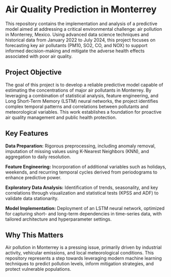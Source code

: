 # Air Quality Prediction in Monterrey

This repository contains the implementation and analysis of a predictive model aimed at addressing a critical environmental challenge: air pollution in Monterrey, Mexico. Using advanced data science techniques and historical data from January 2022 to July 2024, this project focuses on forecasting key air pollutants (PM10, SO2, CO, and NOX) to support informed decision-making and mitigate the adverse health effects associated with poor air quality.

## Project Objective

The goal of this project is to develop a reliable predictive model capable of estimating the concentrations of major air pollutants in Monterrey. By leveraging a combination of statistical analysis, feature engineering, and Long Short-Term Memory (LSTM) neural networks, the project identifies complex temporal patterns and correlations between pollutants and meteorological variables. This work establishes a foundation for proactive air quality management and public health protection.

## Key Features

**Data Preparation:** Rigorous preprocessing, including anomaly removal, imputation of missing values using K-Nearest Neighbors (KNN), and aggregation to daily resolution.

**Feature Engineering:** Incorporation of additional variables such as holidays, weekends, and recurring temporal cycles derived from periodograms to enhance predictive power.

**Exploratory Data Analysis:** Identification of trends, seasonality, and key correlations through visualization and statistical tests (KPSS and ADF) to validate data stationarity.

**Model Implementation:** Deployment of an LSTM neural network, optimized for capturing short- and long-term dependencies in time-series data, with tailored architecture and hyperparameter settings.

## Why This Matters

Air pollution in Monterrey is a pressing issue, primarily driven by industrial activity, vehicular emissions, and local meteorological conditions. This repository represents a step towards leveraging modern machine learning techniques to predict pollution levels, inform mitigation strategies, and protect vulnerable populations.
